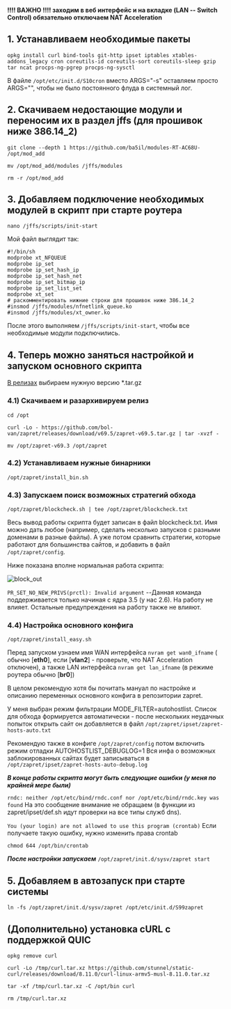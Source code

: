 **!!!! ВАЖНО !!!! заходим в веб интерфейс и на вкладке (LAN -- Switch Control) обязательно отключаем NAT Acceleration**

## 1. Устанавливаем необходимые пакеты

`opkg install curl bind-tools git-http ipset iptables xtables-addons_legacy cron coreutils-id coreutils-sort coreutils-sleep gzip tar ncat procps-ng-pgrep procps-ng-sysctl` 

В файле `/opt/etc/init.d/S10cron` вместо ARGS="-s" оставляем просто ARGS="", чтобы не было постоянного флуда в системный лог.

## 2. Скачиваем недостающие модули и переносим их в раздел jffs (для прошивок ниже 386.14_2)

`git clone --depth 1 https://github.com/ba5il/modules-RT-AC68U- /opt/mod_add`

`mv /opt/mod_add/modules /jffs/modules`

`rm -r /opt/mod_add`

## 3. Добавляем подключение необходимых модулей в скрипт при старте роутера

`nano /jffs/scripts/init-start`

Мой файл выглядит так:
```
#!/bin/sh
modprobe xt_NFQUEUE
modprobe ip_set
modprobe ip_set_hash_ip
modprobe ip_set_hash_net
modprobe ip_set_bitmap_ip
modprobe ip_set_list_set
modprobe xt_set
# раскомментировать нижние строки для прошивок ниже 386.14_2
#insmod /jffs/modules/nfnetlink_queue.ko
#insmod /jffs/modules/xt_owner.ko
```
После этого выполняем `/jffs/scripts/init-start`, чтобы все необходимые модули подключились.

## 4. Теперь можно заняться настройкой и запуском основного скрипта

[В релизах](https://github.com/bol-van/zapret/releases/) выбираем нужную версию *.tar.gz

### 4.1) Скачиваем и разархивируем релиз
`cd /opt`
      
`curl -Lo - https://github.com/bol-van/zapret/releases/download/v69.5/zapret-v69.5.tar.gz | tar -xvzf -`
      
`mv /opt/zapret-v69.3 /opt/zapret`
      
### 4.2) Устанавливаем нужные бинарники 
`/opt/zapret/install_bin.sh`

### 4.3) Запускаем поиск возможных стратегий обхода
`/opt/zapret/blockcheck.sh | tee /opt/zapret/blockcheck.txt`

  Весь вывод работы скрипта будет записан в файл blockcheck.txt. Имя можно дать любое (например, сделать несколько запусков с разными доменами в разные файлы). А уже потом сравнить стратегии, которые работают для большинства сайтов, и добавить в файл `/opt/zapret/config`.

Ниже показана вполне нормальная работа скрипта:

![block_out](https://github.com/user-attachments/assets/4c646793-d763-46f9-a5cb-4646e69c9f6a)

`PR_SET_NO_NEW_PRIVS(prctl): Invalid argument` --Данная команда поддерживается только начиная с ядра 3.5 (у нас 2.6). На работу не влияет.
Остальные предупреждения на работу также не влияют.

### 4.4) Настройка основного конфига
`/opt/zapret/install_easy.sh`

Перед запуском узнаем имя WAN интерфейса `nvram get wan0_ifname` ( обычно [**eth0**], если [**vlan2**] - проверьте, что NAT Acceleration отключен), а также LAN интерфейса `nvram get lan_ifname` (в режиме роутера обычно [**br0**])

  В целом рекомендую хотя бы почитать мануал по настройке и описанию переменных основного конфига в репозитории zapret.

  У меня выбран режим фильтрации MODE_FILTER=autohostlist. Список для обхода формируется автоматически - после нескольких неудачных попыток открыть сайт он добавляется в файл `/opt/zapret/ipset/zapret-hosts-auto.txt`

  Рекомендую также в конфиге `/opt/zapret/config` потом включить режим отладки AUTOHOSTLIST_DEBUGLOG=1 Вся инфа о возможных заблокированных сайтах будет записываться в `/opt/zapret/ipset/zapret-hosts-auto-debug.log`
  
  ***В конце работы скрипта могут быть следующие ошибки (у меня по крайней мере были)***

  `rndc: neither /opt/etc/bind/rndc.conf nor /opt/etc/bind/rndc.key was found` На это сообщение внимание не обращаем (в функции из zapret/ipset/def.sh идут проверки на все типы служб dns).

  `You (your login) are not allowed to use this program (crontab)` Если получаете такую ошибку, нужно изменить права crontab

  `chmod 644 /opt/bin/crontab`

***После настройки запускаем*** `/opt/zapret/init.d/sysv/zapret start`

## 5. Добавляем в автозапуск при старте системы

`ln -fs /opt/zapret/init.d/sysv/zapret /opt/etc/init.d/S99zapret`

## (Дополнительно) установка cURL  с поддержкой QUIC
`opkg remove curl`

`curl -Lo /tmp/curl.tar.xz https://github.com/stunnel/static-curl/releases/download/8.11.0/curl-linux-armv5-musl-8.11.0.tar.xz`

`tar -xf /tmp/curl.tar.xz -C /opt/bin curl`

`rm /tmp/curl.tar.xz`
